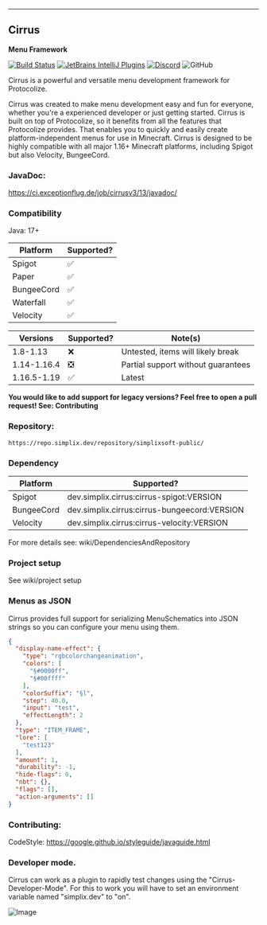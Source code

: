 ---------------
Cirrus
---------------

__Menu Framework__

[![Build Status](http://ci.exceptionflug.de/buildStatus/icon?job=cirrusv3)](http://ci.exceptionflug.de/job/cirrusv3/) 
[![JetBrains IntelliJ Plugins](https://img.shields.io/jetbrains/plugin/v/15194-cirrus-tooling)](https://plugins.jetbrains.com/plugin/15194-cirrus-tooling) 
[![Discord](https://img.shields.io/discord/752533664696369204?label=Discord)](https://discord.simplixsoft.com/)
![GitHub](https://img.shields.io/github/license/Exceptionflug/Protocolize)

Cirrus is a powerful and versatile menu development framework for Protocolize.

Cirrus was created to make menu development easy and fun for everyone, whether you're a experienced
developer or just getting started. Cirrus is built on top of Protocolize, so it benefits from all
the features that Protocolize provides.
That enables you to quickly and easily create platform-independent menus for use in Minecraft.
Cirrus is designed to be highly compatible with all major 1.16+ Minecraft platforms, including
Spigot but also Velocity, BungeeCord.


### JavaDoc:
https://ci.exceptionflug.de/job/cirrusv3/13/javadoc/

### Compatibility

Java: 17+

| Platform    | Supported? |
|-------------|------------|
| Spigot      | ✅          |
| Paper       | ✅          |
| BungeeCord  | ✅          |
| Waterfall   | ✅          |
| Velocity    | ✅          |

| Versions    | Supported? | Note(s)                            |
|-------------|------------|------------------------------------|
| 1.8-1.13    | ❌          | Untested, items will likely break  |
| 1.14-1.16.4 | ❎          | Partial support without guarantees |
| 1.16.5-1.19 | ✅          | Latest                             |

__You would like to add support for legacy versions?
Feel free to open a pull request! See: Contributing__

### Repository:
`https://repo.simplix.dev/repository/simplixsoft-public/`

### Dependency

| Platform   | Supported?                                   |
|------------|----------------------------------------------|
| Spigot     | dev.simplix.cirrus:cirrus-spigot:VERSION     |
| BungeeCord | dev.simplix.cirrus:cirrus-bungeecord:VERSION |
| Velocity   | dev.simplix.cirrus:cirrus-velocity:VERSION   |

For more details see: wiki/DependenciesAndRepository

### Project setup
See wiki/project setup


### Menus as JSON

Cirrus provides full support for serializing MenuSchematics into JSON strings so you can configure your menu using them.

```JSON
{
  "display-name-effect": {
    "type": "rgbcolorchangeanimation",
    "colors": [
      "§#0000ff",
      "§#00ffff"
    ],
    "colorSuffix": "§l",
    "step": 40.0,
    "input": "test",
    "effectLength": 2
  },
  "type": "ITEM_FRAME",
  "lore": [
    "test123"
  ],
  "amount": 1,
  "durability": -1,
  "hide-flags": 0,
  "nbt": {},
  "flags": [],
  "action-arguments": []
}
```

### Contributing:

CodeStyle: https://google.github.io/styleguide/javaguide.html

### Developer mode.

Cirrus can work as a plugin to rapidly test changes using the
"Cirrus-Developer-Mode". For this to work you will have to set an
environment variable named "simplix.dev" to "on".

![Image](https://i.imgur.com/DmP5ydJ.png)
